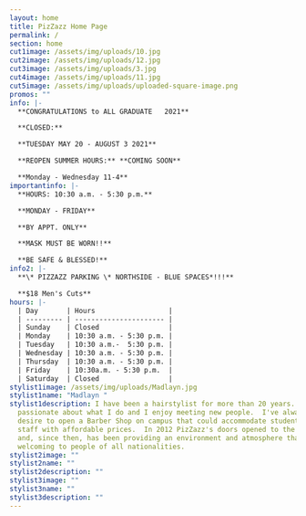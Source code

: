 ```yaml
---
layout: home
title: PizZazz Home Page
permalink: /
section: home
cut1image: /assets/img/uploads/10.jpg
cut2image: /assets/img/uploads/12.jpg
cut3image: /assets/img/uploads/3.jpg
cut4image: /assets/img/uploads/11.jpg
cut5image: /assets/img/uploads/uploaded-square-image.png
promos: ""
info: |-
  **CONGRATULATIONS to ALL GRADUATE   2021**

  **CLOSED:**

  **TUESDAY MAY 20 - AUGUST 3 2021**

  **REOPEN SUMMER HOURS:** **COMING SOON**

  **Monday - Wednesday 11-4**
importantinfo: |-
  **HOURS: 10:30 a.m. - 5:30 p.m.**

  **MONDAY - FRIDAY**

  **BY APPT. ONLY**

  **MASK MUST BE WORN!!**

  **BE SAFE & BLESSED!**
info2: |-
  **\* PIZZAZZ PARKING \* NORTHSIDE - BLUE SPACES*!!!**

  **$18 Men's Cuts**
hours: |-
  | Day       | Hours                  |
  | --------- | ---------------------- |
  | Sunday    | Closed                 |
  | Monday    | 10:30 a.m. - 5:30 p.m. |
  | Tuesday   | 10:30 a.m.-  5:30 p.m. |
  | Wednesday | 10:30 a.m. - 5:30 p.m. |
  | Thursday  | 10:30 a.m. - 5:30 p.m. |
  | Friday    | 10:30a.m. - 5:30 p.m.  |
  | Saturday  | Closed                 |
stylist1image: /assets/img/uploads/Madlayn.jpg
stylist1name: "Madlayn "
stylist1description: I have been a hairstylist for more than 20 years.  I'm very
  passionate about what I do and I enjoy meeting new people.  I've always had a
  desire to open a Barber Shop on campus that could accommodate students and
  staff with affordable prices.  In 2012 PizZazz's doors opened to the public
  and, since then, has been providing an environment and atmosphere that is
  welcoming to people of all nationalities.
stylist2image: ""
stylist2name: ""
stylist2description: ""
stylist3image: ""
stylist3name: ""
stylist3description: ""
---
```

